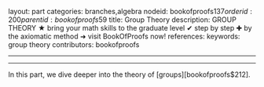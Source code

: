 layout: part
categories: branches,algebra
nodeid: bookofproofs$137
orderid: 200
parentid: bookofproofs$59
title: Group Theory
description: GROUP THEORY ★ bring your math skills to the graduate level ✔ step by step ✚ by the axiomatic method ➜ visit BookOfProofs now!
references: 
keywords: group theory
contributors: bookofproofs

---


---

In this part, we dive deeper into the theory of [groups][bookofproofs$212].